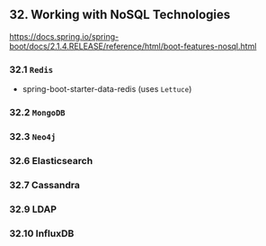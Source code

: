 ## 32. Working with NoSQL Technologies
https://docs.spring.io/spring-boot/docs/2.1.4.RELEASE/reference/html/boot-features-nosql.html

### 32.1 `Redis`
* spring-boot-starter-data-redis (uses `Lettuce`)

### 32.2 `MongoDB`

### 32.3 `Neo4j`

### 32.6 Elasticsearch

### 32.7 Cassandra

### 32.9 LDAP

### 32.10 InfluxDB
